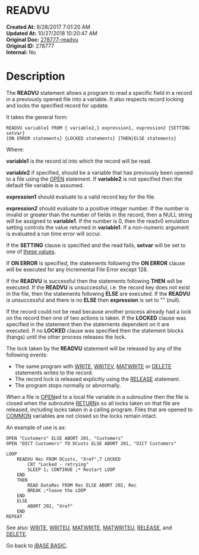 # READVU

**Created At:** 9/28/2017 7:01:20 AM  
**Updated At:** 10/27/2018 10:20:47 AM  
**Original Doc:** [278777-readvu](https://docs.jbase.com/36868-jbase-basic/278777-readvu)  
**Original ID:** 278777  
**Internal:** No  


# Description

The **READVU** statement allows a program to read a specific field in a record in a previously opened file into a variable. It also respects record locking and locks the specified record for update.

It takes the general form:

```
READVU variable1 FROM { variable2,} expression1, expression2 {SETTING setvar}
{ON ERROR statements} {LOCKED statements} {THEN|ELSE statements}
```

Where:

**variable1** is the record id into which the record will be read.

**variable2** if specified, should be a variable that has previously been opened to a file using the [OPEN](./../open) statement. If **variable2** is not specified then the default file variable is assumed.

**expression1** should evaluate to a valid record key for the file.

**expression2** should evaluate to a positive integer number. If the number is invalid or greater than the number of fields in the record, then a NULL string will be assigned to **variable1**. If the number is 0, then the readv0 emulation setting controls the value returned in **variable1**. If a non-numeric argument is evaluated a run time error will occur.

If the **SETTING** clause is specified and the read fails, **setvar** will be set to one of [these values](./../incremental-file-errors).

If **ON ERROR** is specified, the statements following the **ON ERROR** clause will be executed for any Incremental File Error except 128.

If the **READVU** is successful then the statements following **THEN** will be executed. If the **READVU** is unsuccessful, i.e. the record key does not exist in the file, then the statements following **ELSE** are executed. If the **READVU** is unsuccessful and there is no **ELSE** then **expression** is set to "" (null).

If the record could not be read because another process already had a lock on the record then one of two actions is taken. If the **LOCKED** clause was specified in the statement then the statements dependent on it are executed. If no **LOCKED** clause was specified then the statement blocks (hangs) until the other process releases the lock.

The lock taken by the **READVU** statement will be released by any of the following events:

- The same program with [WRITE](./../write), [WRITEV](./../writev), [MATWRITE](./../matwrite) or [DELETE](./../delete) statements writes to the record.
- The record lock is released explicitly using the [RELEASE](./../release) statement.
- The program stops normally or abnormally.


When a file is [OPEN](./../open)ed to a local file variable in a subroutine then the file is closed when the subroutine [RETURN](./../return)s so all locks taken on that file are released, including locks taken in a calling program. Files that are opened to [COMMON](./../common) variables are not closed so the locks remain intact.

An example of use is as:

```
OPEN "Customers" ELSE ABORT 201, "Customers"
OPEN "DICT Customers" TO DCusts ELSE ABORT 201, "DICT Customers"

LOOP
    READVU Rec FROM DCusts, "Xref",7 LOCKED
        CRT "Locked - retrying"
        SLEEP 1; CONTINUE ;* Restart LOOP
    END
    THEN
        READ DataRec FROM Rec ELSE ABORT 202, Rec
        BREAK ;*leave the LOOP
    END 
    ELSE
        ABORT 202, "Xref"
    END
REPEAT
```



See also: [WRITE](./../write), [WRITEU](./../writeu), [MATWRITE](./../matwrite), [MATWRITEU](./../matwriteu), [RELEASE](./../release), and [DELETE](./../delete).

Go back to [jBASE BASIC](./../jbase-basic-programmers-reference-guide).
